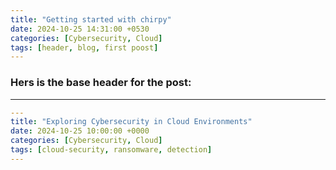 ```yaml
---
title: "Getting started with chirpy"
date: 2024-10-25 14:31:00 +0530
categories: [Cybersecurity, Cloud]
tags: [header, blog, first poost]
---
```




### Hers is the base header for the post:
---


```yaml
---
title: "Exploring Cybersecurity in Cloud Environments"
date: 2024-10-25 10:00:00 +0000
categories: [Cybersecurity, Cloud]
tags: [cloud-security, ransomware, detection]
---
```
